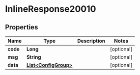 

# InlineResponse20010

## Properties

Name | Type | Description | Notes
------------ | ------------- | ------------- | -------------
**code** | **Long** |  |  [optional]
**msg** | **String** |  |  [optional]
**data** | [**List&lt;ConfigGroup&gt;**](ConfigGroup.md) |  |  [optional]



